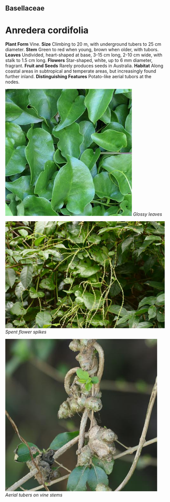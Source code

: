 ## Basellaceae
# Anredera cordifolia
 **Plant Form** Vine. **Size** Climbing to 20 m, with underground tubers to 25 cm diameter. **Stem** Green to red when young, brown when older, with tubors. **Leaves** Undivided, heart-shaped at base, 3-15 cm long, 2-10 cm wide, with stalk to 1.5 cm long. **Flowers** Star-shaped, white, up to 6 mm diameter, fragrant. **Fruit and Seeds** Rarely produces seeds in Australia. **Habitat** Along coastal areas in subtropical and temperate areas, but increasingly found further inland. **Distinguishing Features** Potato-like aerial tubors at the nodes.


![Glossy leaves](68845_P1000944.jpg)
 *Glossy leaves* 

![Spent flower spikes](95352_P7130524.jpg)
 *Spent flower spikes* 

![Aerial tubers on vine stems](89780_P1211548.jpg)
 *Aerial tubers on vine stems* 

